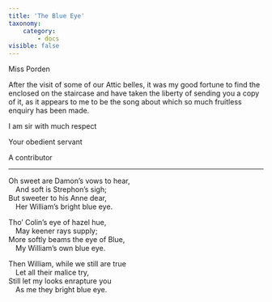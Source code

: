 ```yaml
---
title: 'The Blue Eye'
taxonomy:
    category:
        - docs
visible: false
---
```


<div class="author">Miss Porden</div>

After the visit of some of our Attic belles, it was my good fortune to find the enclosed on the staircase and have taken the liberty of sending you a copy of it, as it appears to me to be the song about which so much fruitless enquiry has been made.

I am sir with much respect

Your obedient servant

A contributor

---

Oh sweet are Damon’s vows to hear,  
&emsp;And soft is Strephon’s sigh;  
But sweeter to his Anne dear,  
&emsp;Her William’s bright blue eye.

Tho’ Colin’s eye of hazel hue,  
&emsp;May keener rays supply;  
More softly beams the eye of Blue,  
&emsp;My William’s own blue eye.  

Then William, while we still are true  
&emsp;Let all their malice try,  
Still let my looks enrapture you  
&emsp;As me they bright blue eye.